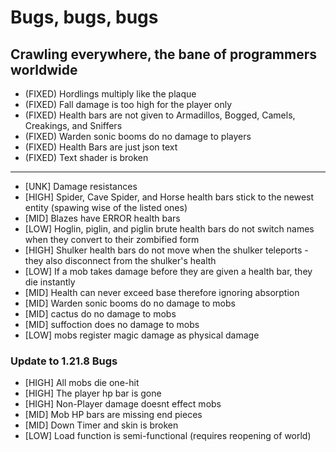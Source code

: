 # Bugs, bugs, bugs
## Crawling everywhere, the bane of programmers worldwide

- (FIXED) Hordlings multiply like the plaque
- (FIXED) Fall damage is too high for the player only
- (FIXED) Health bars are not given to Armadillos, Bogged, Camels, Creakings, and Sniffers
- (FIXED) Warden sonic booms do no damage to players
- (FIXED) Health Bars are just json text
- (FIXED) Text shader is broken

---
  
- [UNK] Damage resistances
- [HIGH] Spider, Cave Spider, and Horse health bars stick to the newest entity (spawing wise of the listed ones)
- [MID] Blazes have ERROR health bars
- [LOW] Hoglin, piglin, and piglin brute health bars do not switch names when they convert to their zombified form
- [HIGH] Shulker health bars do not move when the shulker teleports - they also disconnect from the shulker's health
- [LOW] If a mob takes damage before they are given a health bar, they die instantly
- [MID] Health can never exceed base therefore ignoring absorption
- [MID] Warden sonic booms do no damage to mobs
- [MID] cactus do no damage to mobs
- [MID] suffoction does no damage to mobs
- [LOW] mobs register magic damage as physical damage

### Update to 1.21.8 Bugs

- [HIGH] All mobs die one-hit
- [HIGH] The player hp bar is gone
- [HIGH] Non-Player damage doesnt effect mobs
- [MID] Mob HP bars are missing end pieces
- [MID] Down Timer and skin is broken
- [LOW] Load function is semi-functional (requires reopening of world)
